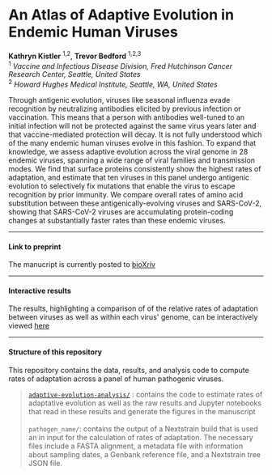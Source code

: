 # An Atlas of Adaptive Evolution in Endemic Human Viruses

**Kathryn Kistler** <sup>1,2</sup>, **Trevor Bedford** <sup>1,2,3</sup> <br />
<sup>1</sup> *Vaccine and Infectious Disease Division, Fred Hutchinson Cancer Research Center, Seattle, United States*<br />
<sup>2</sup> *Howard Hughes Medical Institute, Seattle, WA, United States*

Through antigenic evolution, viruses like seasonal influenza evade recognition by neutralizing antibodies elicited by previous infection or vaccination. This means that a person with antibodies well-tuned to an initial infection will not be protected against the same virus years later and that vaccine-mediated protection will decay. It is not fully understood which of the many endemic human viruses evolve in this fashion. To expand that knowledge, we assess adaptive evolution across the viral genome in 28 endemic viruses, spanning a wide range of viral families and transmission modes. We find that surface proteins consistently show the highest rates of adaptation, and estimate that ten viruses in this panel undergo antigenic evolution to selectively fix mutations that enable the virus to escape recognition by prior immunity. We compare overall rates of amino acid substitution between these antigenically-evolving viruses and SARS-CoV-2, showing that SARS-CoV-2 viruses are accumulating protein-coding changes at substantially faster rates than these endemic viruses. 

---
#### Link to preprint
The manucript is currently posted to [bioXriv](https://www.biorxiv.org/content/10.1101/2023.05.19.541367v1)

---

#### Interactive results

The results, highlighting a comparison of of the relative rates of adaptation between viruses as well as within each virus' genome, can be interactively viewed [here](https://blab.github.io/atlas-of-viral-adaptation/)

---

#### Structure of this repository

This repository contains the data, results, and analysis code to compute rates of adaptation across a panel of human pathogenic viruses. 
>[`adaptive-evolution-analysis/`](https://github.com/blab/adaptive-evolution/tree/master/adaptive-evolution-analysis) : contains the code to estimate rates of adaptative evolution as well as the raw results and Jupyter notebooks that read in these results and generate the figures in the manuscript<br /><br />
>`pathogen_name/`: contains the output of a Nextstrain build that is used an in input for the calculation of rates of adaptation. The necessary files include a FASTA alignment, a metadata file with information about sampling dates, a Genbank reference file, and a Nextstrain tree JSON file.
